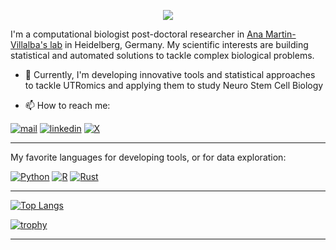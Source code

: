 <p align="center">
  <img src="https://capsule-render.vercel.app/api?text=Hi%20there👋&animation=fadeIn&type=waving&color=gradient&height=120"/>
</p>

I'm a computational biologist post-doctoral researcher in [Ana Martin-Villalba's lab](https://martin-villalba-lab.github.io/) in Heidelberg, Germany.
My scientific interests are building statistical and automated solutions to tackle complex biological problems.

- 🔭 Currently, I'm developing innovative tools and statistical approaches to tackle UTRomics and applying them to study Neuro Stem Cell Biology

- 📫 How to reach me:
  
<p>
  <a href="mailto:andre.lopes.macedo@gmail.com"><img src="https://img.shields.io/badge/gmail-%23EA4335.svg?style=flat&logo=gmail&logoColor=white" alt=mail></a>
  <a href="https://www.linkedin.com/in/andrelopesmacedo"><img src="https://img.shields.io/badge/linkedin-%2300acee.svg?color=405DE6&style=flat&logo=linkedin&logoColor=white" alt=linkedin></a>
  <a href="https://twitter.com/AndreMacedo88"><img src="https://img.shields.io/badge/AndreMacedo88-%2300acee.svg?color=000000&style=flat&logo=X&logoColor=white" alt=X></a>
</p>

---

My favorite languages for developing tools, or for data exploration:
<p>
  <a href="https://github.com/search?q=user%3AAndreMacedo88+language%3Apython"><img alt="Python" src="https://img.shields.io/badge/Python-14354C.svg?logo=python&logoColor=white"></a>
  <a href="https://github.com/search?q=user%3AAndreMacedo88+language%3Ar"><img alt="R" src="https://img.shields.io/badge/R-276DC3.svg?logo=r&logoColor=white"></a>
  <a href="https://github.com/search?q=user%3AAndreMacedo88+language%3Arust"><img alt="Rust" src="https://img.shields.io/badge/Rust-000000?logo=rust&logoColor=white"></a>

---

[![Top Langs](https://github-readme-stats.vercel.app/api/top-langs/?username=AndreMacedo88&include_all_commits=true&count_private=true&theme=github_dark&show_icons=true&langs_count=5&hide=jupyter%20notebook,CSS,HTML)](https://github.com/anuraghazra/github-readme-stats)

[![trophy](https://github-profile-trophy.vercel.app/?username=AndreMacedo88&title=Commits,Experience,MultipleLang&theme=onedark)](https://github.com/ryo-ma/github-profile-trophy)

---
